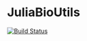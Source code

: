 # JuliaBioUtils

[![Build Status](https://github.com/nas2011/JuliaBioUtils.jl/actions/workflows/CI.yml/badge.svg?branch=master)](https://github.com/nas2011/JuliaBioUtils.jl/actions/workflows/CI.yml?query=branch%3Amaster)

